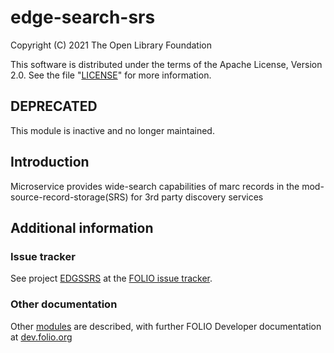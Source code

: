 # edge-search-srs

Copyright (C) 2021 The Open Library Foundation

This software is distributed under the terms of the Apache License,
Version 2.0. See the file "[LICENSE](LICENSE)" for more information.

## DEPRECATED

This module is inactive and no longer maintained.

## Introduction

Microservice provides wide-search capabilities of marc records 
in the mod-source-record-storage(SRS) for 3rd party discovery services

## Additional information

### Issue tracker

See project [EDGSSRS](https://issues.folio.org/browse/EDGSSRS)
at the [FOLIO issue tracker](https://dev.folio.org/guidelines/issue-tracker).

### Other documentation

Other [modules](https://dev.folio.org/source-code/#server-side) are described,
with further FOLIO Developer documentation at [dev.folio.org](https://dev.folio.org/)
